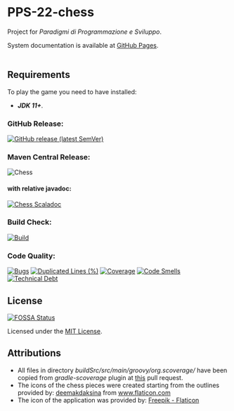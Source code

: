 # PPS-22-chess

Project for _Paradigmi di Programmazione e Sviluppo_.

System documentation is available at [GitHub Pages](https://jahrim.github.io/PPS-22-chess/).  
<br/>

## Requirements

To play the game you need to have installed:
- _**JDK 11+**_.

### GitHub Release:

[![GitHub release (latest SemVer)](https://img.shields.io/github/v/release/jahrim/PPS-22-chess?label=latest-release)](https://github.com/jahrim/PPS-22-chess/releases/latest)

### Maven Central Release:

![Chess](https://img.shields.io/maven-central/v/io.github.jahrim.chess/chess?label=chess)

#### with relative javadoc:

[![Chess Scaladoc](https://javadoc.io/badge2/io.github.jahrim.chess/chess/javadoc.svg?label=chess)](https://javadoc.io/doc/io.github.jahrim.chess/chess)

### Build Check:

[![Build](https://github.com/jahrim/PPS-22-chess/actions/workflows/ci.yml/badge.svg)](https://github.com/jahrim/PPS-22-chess/actions/workflows/ci.yml)

### Code Quality:

[![Bugs](https://sonarcloud.io/api/project_badges/measure?project=jahrim_PPS-22-chess&metric=bugs)](https://sonarcloud.io/summary/overall?id=jahrim_PPS-22-chess)
[![Duplicated Lines (%)](https://sonarcloud.io/api/project_badges/measure?project=jahrim_PPS-22-chess&metric=duplicated_lines_density)](https://sonarcloud.io/summary/overall?id=jahrim_PPS-22-chess)
[![Coverage](https://sonarcloud.io/api/project_badges/measure?project=jahrim_PPS-22-chess&metric=coverage)](https://sonarcloud.io/summary/overall?id=jahrim_PPS-22-chess)
[![Code Smells](https://sonarcloud.io/api/project_badges/measure?project=jahrim_PPS-22-chess&metric=code_smells)](https://sonarcloud.io/summary/overall?id=jahrim_PPS-22-chess)
[![Technical Debt](https://sonarcloud.io/api/project_badges/measure?project=jahrim_PPS-22-chess&metric=sqale_index)](https://sonarcloud.io/summary/overall?id=jahrim_PPS-22-chess)

## License

[![FOSSA Status](https://app.fossa.com/api/projects/git%2Bgithub.com%2Fjahrim%2FPPS-22-chess.svg?type=shield)](https://app.fossa.com/projects/git%2Bgithub.com%2Fjahrim%2FPPS-22-chess?ref=badge_shield)

Licensed under the [MIT License](LICENSE).

## Attributions

- All files in directory _buildSrc/src/main/groovy/org.scoverage/_ have been copied from _gradle-scoverage_ plugin 
  at [this](https://github.com/scoverage/gradle-scoverage/pull/188) pull request.
- The icons of the chess pieces were created starting from the outlines provided by:
  <a href="https://www.flaticon.com/authors/deemakdaksina" title="deemakdaksina">deemakdaksina</a> from <a href="https://www.flaticon.com/" title="Flaticon">www.flaticon.com</a>
- The icon of the application was provided by:
  <a href="https://www.flaticon.com/authors/freepik" title="chess icons">Freepik - Flaticon</a>
